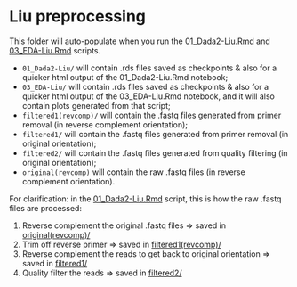 # Liu preprocessing

This folder will auto-populate when you run the [01_Dada2-Liu.Rmd](../../../scripts/analysis-individual/Liu-2020/01_Dada2-Liu.Rmd) and [03_EDA-Liu.Rmd](../../../scripts/analysis-individual/Liu-2020/03_EDA-Liu.Rmd) scripts.
- `01_Dada2-Liu/` will contain .rds files saved as checkpoints & also for a quicker html output of the 01_Dada2-Liu.Rmd notebook;
- `03_EDA-Liu/` will contain .rds files saved as checkpoints & also for a quicker html output of the 03_EDA-Liu.Rmd notebook, and it will also contain plots generated from that script;
- `filtered1(revcomp)/` will contain the .fastq files generated from primer removal (in reverse complement orientation);
- `filtered1/` will contain the .fastq files generated from primer removal (in original orientation);
- `filtered2/` will contain the .fastq files generated from quality filtering (in original orientation);
- `original(revcomp)` will contain the raw .fastq files (in reverse complement orientation).

For clarification: in the [01_Dada2-Liu.Rmd](../../../scripts/analysis-individual/Liu-2020/01_Dada2-Liu.Rmd) script, this is how the raw .fastq files are processed:
1. Reverse complement the original .fastq files => saved in [original(revcomp)/](./original(revcomp)/)
2. Trim off reverse primer => saved in [filtered1(revcomp)/](./filtered1(revcomp)/)
3. Reverse complement the reads to get back to original orientation => saved in [filtered1/](./filtered1/)
4. Quality filter the reads => saved in [filtered2/](./filtered2/)